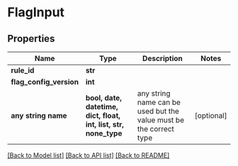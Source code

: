 # FlagInput


## Properties
Name | Type | Description | Notes
------------ | ------------- | ------------- | -------------
**rule_id** | **str** |  | 
**flag_config_version** | **int** |  | 
**any string name** | **bool, date, datetime, dict, float, int, list, str, none_type** | any string name can be used but the value must be the correct type | [optional]

[[Back to Model list]](../README.md#documentation-for-models) [[Back to API list]](../README.md#documentation-for-api-endpoints) [[Back to README]](../README.md)


